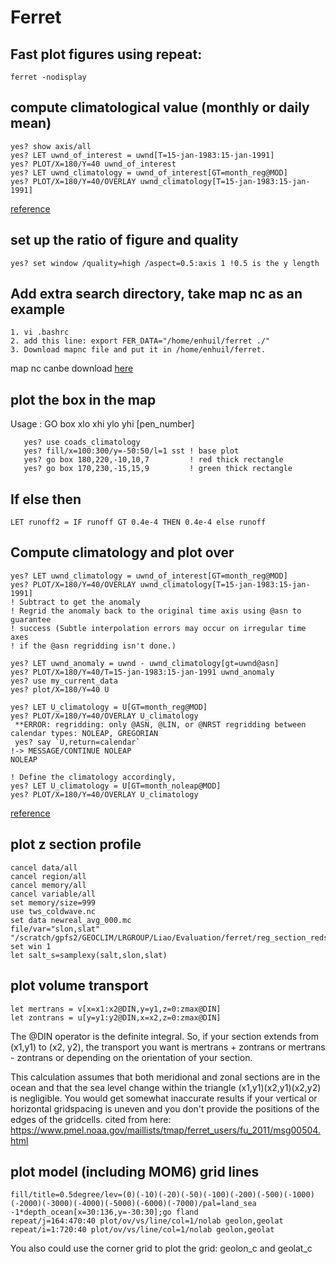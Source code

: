 # Ferret
## Fast plot figures using repeat: 
```
ferret -nodisplay
```

## compute climatological value (monthly or daily mean)
```
yes? show axis/all
yes? LET uwnd_of_interest = uwnd[T=15-jan-1983:15-jan-1991]
yes? PLOT/X=180/Y=40 uwnd_of_interest
yes? LET uwnd_climatology = uwnd_of_interest[GT=month_reg@MOD]
yes? PLOT/X=180/Y=40/OVERLAY uwnd_climatology[T=15-jan-1983:15-jan-1991]
```
[reference](https://ferret.pmel.noaa.gov/Ferret/faq/how-do-i-calculate-climatologies-and-climatological-anomalies)

## set up the ratio of figure and quality
```
yes? set window /quality=high /aspect=0.5:axis 1 !0.5 is the y length
```

## Add extra search directory, take map nc as an example
```
1. vi .bashrc
2. add this line: export FER_DATA="/home/enhuil/ferret ./"
3. Download mapnc file and put it in /home/enhuil/ferret. 
```
map nc canbe download [here](http://ferret.pmel.noaa.gov/static/Demos/land_detail/geo_borders_intermed.nc)

## plot the box in the map
Usage : GO box xlo xhi ylo yhi [pen_number]
```
   yes? use coads_climatology
   yes? fill/x=100:300/y=-50:50/l=1 sst ! base plot
   yes? go box 180,220,-10,10,7         ! red thick rectangle
   yes? go box 170,230,-15,15,9         ! green thick rectangle
```
## If else then
```
LET runoff2 = IF runoff GT 0.4e-4 THEN 0.4e-4 else runoff
```
## Compute climatology and plot over
```
yes? LET uwnd_climatology = uwnd_of_interest[GT=month_reg@MOD]
yes? PLOT/X=180/Y=40/OVERLAY uwnd_climatology[T=15-jan-1983:15-jan-1991]
! Subtract to get the anomaly
! Regrid the anomaly back to the original time axis using @asn to guarantee
! success (Subtle interpolation errors may occur on irregular time axes 
! if the @asn regridding isn't done.)

yes? LET uwnd_anomaly = uwnd - uwnd_climatology[gt=uwnd@asn]
yes? PLOT/X=180/Y=40/T=15-jan-1983:15-jan-1991 uwnd_anomaly
yes? use my_current_data
yes? plot/X=180/Y=40 U

yes? LET U_climatology = U[GT=month_reg@MOD]
yes? PLOT/X=180/Y=40/OVERLAY U_climatology
 **ERROR: regridding: only @ASN, @LIN, or @NRST regridding between calendar types: NOLEAP, GREGORIAN
 yes? say `U,return=calendar` 
!-> MESSAGE/CONTINUE NOLEAP
NOLEAP

! Define the climatology accordingly,
yes? LET U_climatology = U[GT=month_noleap@MOD]
yes? PLOT/X=180/Y=40/OVERLAY U_climatology
```
[reference](https://ferret.pmel.noaa.gov/Ferret/faq/how-do-i-calculate-climatologies-and-climatological-anomalies)

## plot z section profile
```
cancel data/all
cancel region/all
cancel memory/all
cancel variable/all
set memory/size=999
use tws_coldwave.nc
set data newreal_avg_000.mc
file/var="slon,slat"  "/scratch/gpfs2/GEOCLIM/LRGROUP/Liao/Evaluation/ferret/reg_section_redsea.txt"
set win 1
let salt_s=samplexy(salt,slon,slat)
```

## plot volume transport
```
let mertrans = v[x=x1:x2@DIN,y=y1,z=0:zmax@DIN]
let zontrans = u[y=y1:y2@DIN,x=x2,z=0:zmax@DIN]
```

The @DIN operator is the definite integral.  So, if your section extends from (x1,y1) to (x2, y2), the transport you want is
mertrans + zontrans or mertrans - zontrans or depending on the orientation of your section.

This calculation assumes that both meridional and zonal sections are in the ocean and that the sea level change within the triangle (x1,y1)(x2,y1)(x2,y2) is negligible. You would get somewhat inaccurate results if your vertical or horizontal gridspacing is uneven and you don't provide the positions of the edges of the gridcells. cited from here: https://www.pmel.noaa.gov/maillists/tmap/ferret_users/fu_2011/msg00504.html

## plot model (including MOM6) grid lines
```
fill/title=0.5degree/lev=(0)(-10)(-20)(-50)(-100)(-200)(-500)(-1000)(-2000)(-3000)(-4000)(-5000)(-6000)(-7000)/pal=land_sea -1*depth_ocean[x=30:136,y=-30:30];go fland
repeat/j=164:470:40 plot/ov/vs/line/col=1/nolab geolon,geolat
repeat/i=1:720:40 plot/ov/vs/line/col=1/nolab geolon,geolat
```
You also could use the corner grid to plot the grid: geolon_c and geolat_c

